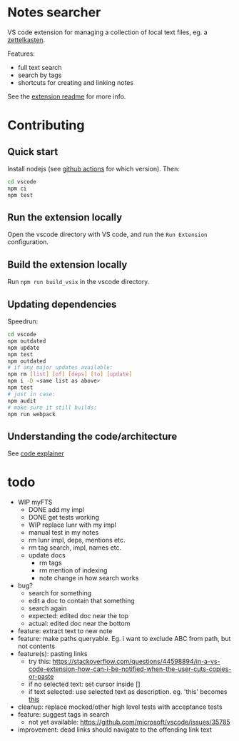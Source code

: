 # Notes searcher

VS code extension for managing a collection of local text files, eg. a
[zettelkasten](https://zettelkasten.de/posts/overview/).

Features:
- full text search
- search by tags
- shortcuts for creating and linking notes

See the [extension readme](./vscode/README.md) for more info.


# Contributing

## Quick start
Install nodejs (see [github actions](.github/workflows/main.yml) for which
version). Then:

```sh
cd vscode
npm ci
npm test
```

## Run the extension locally
Open the vscode directory with VS code, and run the `Run Extension`
configuration.

## Build the extension locally
Run `npm run build_vsix` in the vscode directory.

## Updating dependencies
Speedrun:

```sh
cd vscode
npm outdated
npm update
npm test
npm outdated
# if any major updates available:
npm rm [list] [of] [deps] [to] [update]
npm i -D <same list as above>
npm test
# just in case:
npm audit
# make sure it still builds:
npm run webpack
```

## Understanding the code/architecture
See [code explainer](./docs/code_explainer.md)


# todo
- WIP myFTS
    - DONE add my impl
    - DONE get tests working
    - WIP replace lunr with my impl
    - manual test in my notes
    - rm lunr impl, deps, mentions etc.
    - rm tag search, impl, names etc.
    - update docs
        - rm tags
        - rm mention of indexing
        - note change in how search works
- bug?
    - search for something
    - edit a doc to contain that something
    - search again
    - expected: edited doc near the top
    - actual: edited doc near the bottom
- feature: extract text to new note
- feature: make paths queryable. Eg. i want to exclude ABC from path, but not contents
- feature(s): pasting links
    - try this: https://stackoverflow.com/questions/44598894/in-a-vs-code-extension-how-can-i-be-notified-when-the-user-cuts-copies-or-paste
    - if no selected text: set cursor inside []
    - if text selected: use selected text as description. eg. 'this' becomes [this]()
- cleanup: replace mocked/other high level tests with acceptance tests
- feature: suggest tags in search
    - not yet available: https://github.com/microsoft/vscode/issues/35785
- improvement: dead links should navigate to the offending link text
